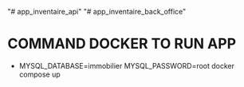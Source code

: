 "# app_inventaire_api" 
"# app_inventaire_back_office" 


# COMMAND DOCKER TO RUN APP
- MYSQL_DATABASE=immobilier MYSQL_PASSWORD=root docker compose up